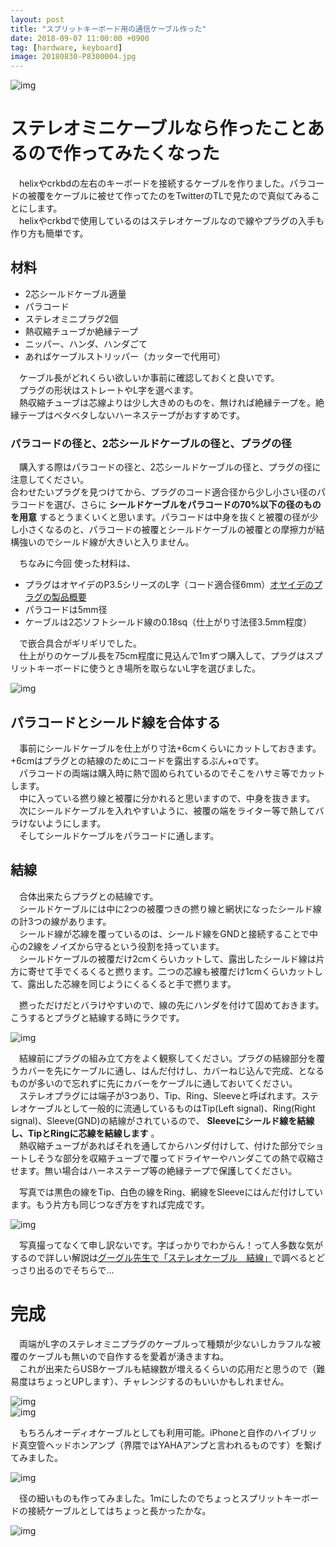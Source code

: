 ```yaml
---
layout: post
title: "スプリットキーボード用の通信ケーブル作った"
date: 2018-09-07 11:00:00 +0900
tag: [hardware, keyboard]
image: 20180830-P8300004.jpg
---
```


![img](/assets/photos/20180830-P8300004.jpg)  

# ステレオミニケーブルなら作ったことあるので作ってみたくなった

　helixやcrkbdの左右のキーボードを接続するケーブルを作りました。パラコードの被覆をケーブルに被せて作ってたのをTwitterのTLで見たので真似てみることにします。  
　helixやcrkbdで使用しているのはステレオケーブルなので線やプラグの入手も作り方も簡単です。  

## 材料

* 2芯シールドケーブル適量
* パラコード
* ステレオミニプラグ2個
* 熱収縮チューブか絶縁テープ
* ニッパー、ハンダ、ハンダごて
* あればケーブルストリッパー（カッターで代用可）  

　ケーブル長がどれくらい欲しいか事前に確認しておくと良いです。  
　プラグの形状はストレートやL字を選べます。  
　熱収縮チューブは芯線よりは少し大きめのものを、無ければ絶縁テープを。絶縁テープはベタベタしないハーネステープがおすすめです。  

### パラコードの径と、2芯シールドケーブルの径と、プラグの径

　購入する際はパラコードの径と、2芯シールドケーブルの径と、プラグの径に注意してください。  
合わせたいプラグを見つけてから、プラグのコード適合径から少し小さい径のパラコードを選び、さらに **シールドケーブルをパラコードの70%以下の径のものを用意** するとうまくいくと思います。パラコードは中身を抜くと被覆の径が少し小さくなるのと、パラコードの被覆とシールドケーブルの被覆との摩擦力が結構強いのでシールド線が大きいと入りません。  

　ちなみに今回  使った材料は、
* プラグはオヤイデのP3.5シリーズのL字（コード適合径6mm）[オヤイデのプラグの製品概要](http://www.oyaide.com/ja/brand/oyaide/portable_audio_plug_accessory/p-35_series_3)
* パラコードは5mm径
* ケーブルは2芯ソフトシールド線の0.18sq（仕上がり寸法径3.5mm程度）

　で嵌合具合がギリギリでした。  
　仕上がりのケーブル長を75cm程度に見込んで1mずつ購入して、プラグはスプリットキーボードに使うとき場所を取らないL字を選びました。  

![img](/assets/photos/20180823-APC_0583.jpg)  

## パラコードとシールド線を合体する

　事前にシールドケーブルを仕上がり寸法+6cmくらいにカットしておきます。+6cmはプラグとの結線のためにコードを露出するぶん+αです。  
　パラコードの両端は購入時に熱で固められているのでそこをハサミ等でカットします。  
　中に入っている撚り線と被覆に分かれると思いますので、中身を抜きます。  
　次にシールドケーブルを入れやすいように、被覆の端をライター等で熱してバラけないようにします。  
　そしてシールドケーブルをパラコードに通します。  

## 結線

　合体出来たらプラグとの結線です。  
　シールドケーブルには中に2つの被覆つきの撚り線と網状になったシールド線の計3つの線があります。  
　シールド線が芯線を覆っているのは、シールド線をGNDと接続することで中心の2線をノイズから守るという役割を持っています。  
　シールドケーブルの被覆だけ2cmくらいカットして、露出したシールド線は片方に寄せて手でくるくると撚ります。二つの芯線も被覆だけ1cmくらいカットして、露出した芯線を同じようにくるくると手で撚ります。  

　撚っただけだとバラけやすいので、線の先にハンダを付けて固めておきます。こうするとプラグと結線する時にラクです。  

![img](/assets/photos/20180823-APC_0590.jpg)  

　結線前にプラグの組み立て方をよく観察してください。プラグの結線部分を覆うカバーを先にケーブルに通し、はんだ付けし、カバーねじ込んで完成、となるものが多いので忘れずに先にカバーをケーブルに通しておいてください。  
　ステレオプラグには端子が3つあり、Tip、Ring、Sleeveと呼ばれます。ステレオケーブルとして一般的に流通しているものはTip(Left signal)、Ring(Right signal)、Sleeve(GND)の結線がされているので、 **Sleeveにシールド線を結線し、TipとRingに芯線を結線します** 。  
　熱収縮チューブがあればそれを通してからハンダ付けして、付けた部分でショートしそうな部分を収縮チューブで覆ってドライヤーやハンダこての熱で収縮させます。無い場合はハーネステープ等の絶縁テープで保護してください。  

　写真では黒色の線をTip、白色の線をRing、網線をSleeveにはんだ付けしています。もう片方も同じつなぎ方をすれば完成です。  

![img](/assets/photos/20180823-APC_0592.jpg)  

　写真撮ってなくて申し訳ないです。字ばっかりでわからん！って人多数な気がするので詳しい解説は[グーグル先生で「ステレオケーブル　結線」](https://www.google.co.jp/search?q=%E3%82%B9%E3%83%86%E3%83%AC%E3%82%AA%E3%82%B1%E3%83%BC%E3%83%96%E3%83%AB+%E7%B5%90%E7%B7%9A&oq=%E3%82%B9%E3%83%86%E3%83%AC%E3%82%AA%E3%82%B1%E3%83%BC%E3%83%96%E3%83%AB%E3%80%80%E7%B5%90%E7%B7%9A&aqs=chrome..69i57.9870j0j4&sourceid=chrome&ie=UTF-8)で調べるとどっさり出るのでそちらで…

# 完成

　両端がL字のステレオミニプラグのケーブルって種類が少ないしカラフルな被覆のケーブルも無いので自作するを愛着が湧きますね。  
　これが出来たらUSBケーブルも結線数が増えるくらいの応用だと思うので（難易度はちょっとUPします）、チャレンジするのもいいかもしれません。

![img](/assets/photos/20180823-P8230065.jpg)  
![img](/assets/photos/20180825-P8250003.jpg)  

　もちろんオーディオケーブルとしても利用可能。iPhoneと自作のハイブリッド真空管ヘッドホンアンプ（界隈ではYAHAアンプと言われるものです）を繋げてみました。  

![img](/assets/photos/20180823-P8230070.jpg)  

　径の細いものも作ってみました。1mにしたのでちょっとスプリットキーボードの接続ケーブルとしてはちょっと長かったかな。  

![img](/assets/photos/20180825-P8250009.jpg)  
